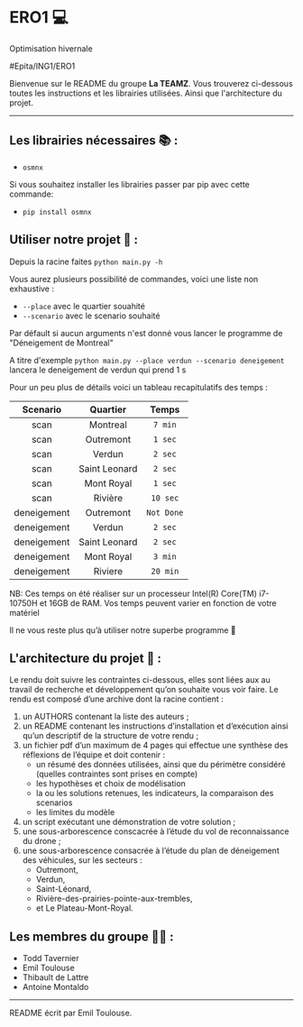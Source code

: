 # ERO1 💻

Optimisation hivernale

#Epita/ING1/ERO1

Bienvenue sur le README du groupe **La TEAMZ**. Vous trouverez ci-dessous toutes les instructions et les librairies utilisées.
Ainsi que l'architecture du projet.

---

## Les librairies nécessaires 📚 :

- `osmnx`

Si vous souhaitez installer les librairies passer par pip avec cette commande:

- `pip install osmnx`

## Utiliser notre projet 🔎 :

Depuis la racine faites `python main.py -h`

Vous aurez plusieurs possibilité de commandes, voici une liste non exhaustive :

- `--place` avec le quartier souahité
- `--scenario` avec le scenario souhaité

Par défault si aucun arguments n'est donné vous lancer le programme de "Déneigement de Montreal"

A titre d'exemple `python main.py --place verdun --scenario deneigement` lancera le deneigement de verdun qui prend 1 s

Pour un peu plus de détails voici un tableau recapitulatifs des temps :

|  Scenario   |   Quartier    |   Temps    |
| :---------: | :-----------: | :--------: |
|    scan     |   Montreal    |  `7 min`   |
|    scan     |   Outremont   |  `1 sec`   |
|    scan     |    Verdun     |  `2 sec`   |
|    scan     | Saint Leonard |  `2 sec`   |
|    scan     |  Mont Royal   |  `1 sec`   |
|    scan     |    Rivière    |  `10 sec`  |
| deneigement |   Outremont   | `Not Done` |
| deneigement |    Verdun     |  `2 sec`   |
| deneigement | Saint Leonard |  `2 sec`   |
| deneigement |  Mont Royal   |  `3 min`   |
| deneigement |    Riviere    |  `20 min`  |

NB: Ces temps on été réaliser sur un processeur Intel(R) Core(TM) i7-10750H et 16GB de RAM. Vos temps peuvent varier en fonction de votre matériel

Il ne vous reste plus qu’à utiliser notre superbe programme 🎉

## L'architecture du projet 📐 :

Le rendu doit suivre les contraintes ci-dessous, elles sont liées aux au travail de recherche et développement
qu’on souhaite vous voir faire.
Le rendu est composé d’une archive dont la racine contient :

1. un AUTHORS contenant la liste des auteurs ;
2. un README contenant les instructions d’installation et d’exécution ainsi qu’un descriptif de la structure
   de votre rendu ;
3. un fichier pdf d’un maximum de 4 pages qui effectue une synthèse des réflexions de l’équipe et doit
   contenir :
   - un résumé des données utilisées, ainsi que du périmètre considéré (quelles contraintes sont prises en
     compte)
   - les hypothèses et choix de modélisation
   - la ou les solutions retenues, les indicateurs, la comparaison des scenarios
   - les limites du modèle
4. un script exécutant une démonstration de votre solution ;
5. une sous-arborescence conscacrée à l’étude du vol de reconnaissance du drone ;
6. une sous-arborescence consacrée à l’étude du plan de déneigement des véhicules, sur les secteurs :
   - Outremont,
   - Verdun,
   - Saint-Léonard,
   - Rivière-des-prairies-pointe-aux-trembles,
   - et Le Plateau-Mont-Royal.

## Les membres du groupe 👨‍🏫 :

- Todd Tavernier
- Emil Toulouse
- Thibault de Lattre
- Antoine Montaldo

---

README écrit par Emil Toulouse.
